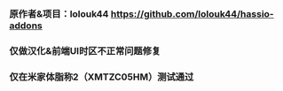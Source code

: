 ### 原作者&项目：lolouk44 https://github.com/lolouk44/hassio-addons
### 仅做汉化&前端UI时区不正常问题修复
### 仅在米家体脂称2（XMTZC05HM）测试通过
